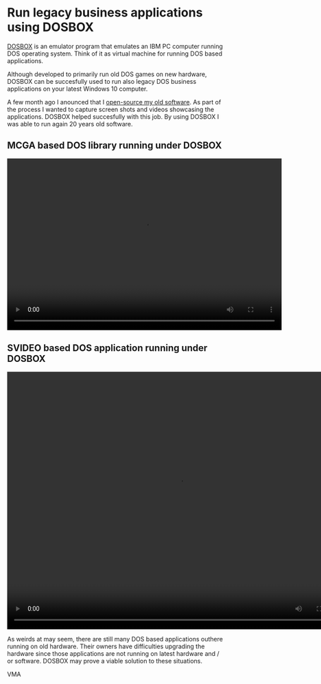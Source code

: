 Run legacy business applications using DOSBOX
=============================================

[DOSBOX](https://www.dosbox.com/) is an emulator program that emulates an IBM PC computer running DOS operating system. Think of it as virtual machine for running DOS based applications.

Although developed to primarily run old DOS games on new hardware, DOSBOX can be succesfully used to run also legacy DOS business applications on your latest Windows 10 computer.

A few month ago I anounced that I [open-source my old software](2017-02-06-I-open-source-my-old-software.md). As part of the process I wanted to capture screen shots and videos showcasing the applications. DOSBOX helped succesfully with this job. By using DOSBOX I was able to run again 20 years old software.


MCGA based DOS library running under DOSBOX
-------------------------------------------

<video width=640 height=400 class="img-responsive" controls autoplay>
<source src="https://github.com/mveteanu/MCGA/blob/master/screencasts/mcga.mp4?raw=true" type="video/mp4">
Your browser does not support the video tag. 
To view the screencast please visit https://github.com/mveteanu/MCGA/
</video>

SVIDEO based DOS application running under DOSBOX
-------------------------------------------------

<video width=800 height=600 class="img-responsive" controls autoplay>
<source src="https://github.com/mveteanu/Physics/blob/master/screencasts/physics.mp4?raw=true" type="video/mp4">
Your browser does not support the video tag.
To view the screencast please visit https://github.com/mveteanu/Physics/
</video>

As weirds at may seem, there are still many DOS based applications outhere running on old hardware. Their owners have difficulties upgrading the hardware since those applications are not running on latest hardware and / or software. DOSBOX may prove a viable solution to these situations.

VMA